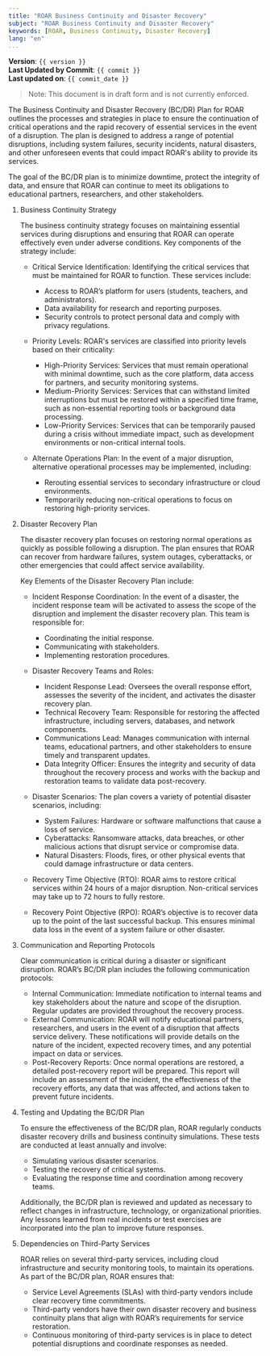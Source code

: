 ```yaml
---
title: "ROAR Business Continuity and Disaster Recovery"
subject: "ROAR Business Continuity and Disaster Recovery"
keywords: [ROAR, Business Continuity, Disaster Recovery]
lang: "en"
...
```


**Version**: `{{ version }}`\
**Last Updated by Commit**: `{{ commit }}`\
**Last updated on**: `{{ commit_date }}`

> Note: This document is in draft form and is not currently enforced.

The Business Continuity and Disaster Recovery (BC/DR) Plan for ROAR outlines the processes and strategies in place to ensure the continuation of critical operations and the rapid recovery of essential services in the event of a disruption. The plan is designed to address a range of potential disruptions, including system failures, security incidents, natural disasters, and other unforeseen events that could impact ROAR's ability to provide its services.

The goal of the BC/DR plan is to minimize downtime, protect the integrity of data, and ensure that ROAR can continue to meet its obligations to educational partners, researchers, and other stakeholders.

1. Business Continuity Strategy

   The business continuity strategy focuses on maintaining essential services during disruptions and ensuring that ROAR can operate effectively even under adverse conditions. Key components of the strategy include:

   - Critical Service Identification: Identifying the critical services that must be maintained for ROAR to function. These services include:

     - Access to ROAR’s platform for users (students, teachers, and administrators).
     - Data availability for research and reporting purposes.
     - Security controls to protect personal data and comply with privacy regulations.

   - Priority Levels: ROAR's services are classified into priority levels based on their criticality:

     - High-Priority Services: Services that must remain operational with minimal downtime, such as the core platform, data access for partners, and security monitoring systems.
     - Medium-Priority Services: Services that can withstand limited interruptions but must be restored within a specified time frame, such as non-essential reporting tools or background data processing.
     - Low-Priority Services: Services that can be temporarily paused during a crisis without immediate impact, such as development environments or non-critical internal tools.

   - Alternate Operations Plan: In the event of a major disruption, alternative operational processes may be implemented, including:

     - Rerouting essential services to secondary infrastructure or cloud environments.
     - Temporarily reducing non-critical operations to focus on restoring high-priority services.

1. Disaster Recovery Plan

   The disaster recovery plan focuses on restoring normal operations as quickly as possible following a disruption. The plan ensures that ROAR can recover from hardware failures, system outages, cyberattacks, or other emergencies that could affect service availability.

   Key Elements of the Disaster Recovery Plan include:

   - Incident Response Coordination: In the event of a disaster, the incident response team will be activated to assess the scope of the disruption and implement the disaster recovery plan. This team is responsible for:

     - Coordinating the initial response.
     - Communicating with stakeholders.
     - Implementing restoration procedures.

   - Disaster Recovery Teams and Roles:

     - Incident Response Lead: Oversees the overall response effort, assesses the severity of the incident, and activates the disaster recovery plan.
     - Technical Recovery Team: Responsible for restoring the affected infrastructure, including servers, databases, and network components.
     - Communications Lead: Manages communication with internal teams, educational partners, and other stakeholders to ensure timely and transparent updates.
     - Data Integrity Officer: Ensures the integrity and security of data throughout the recovery process and works with the backup and restoration teams to validate data post-recovery.

   - Disaster Scenarios: The plan covers a variety of potential disaster scenarios, including:

     - System Failures: Hardware or software malfunctions that cause a loss of service.
     - Cyberattacks: Ransomware attacks, data breaches, or other malicious actions that disrupt service or compromise data.
     - Natural Disasters: Floods, fires, or other physical events that could damage infrastructure or data centers.

   - Recovery Time Objective (RTO): ROAR aims to restore critical services within 24 hours of a major disruption. Non-critical services may take up to 72 hours to fully restore.

   - Recovery Point Objective (RPO): ROAR’s objective is to recover data up to the point of the last successful backup. This ensures minimal data loss in the event of a system failure or other disaster.

1. Communication and Reporting Protocols

   Clear communication is critical during a disaster or significant disruption. ROAR’s BC/DR plan includes the following communication protocols:

   - Internal Communication: Immediate notification to internal teams and key stakeholders about the nature and scope of the disruption. Regular updates are provided throughout the recovery process.
   - External Communication: ROAR will notify educational partners, researchers, and users in the event of a disruption that affects service delivery. These notifications will provide details on the nature of the incident, expected recovery times, and any potential impact on data or services.
   - Post-Recovery Reports: Once normal operations are restored, a detailed post-recovery report will be prepared. This report will include an assessment of the incident, the effectiveness of the recovery efforts, any data that was affected, and actions taken to prevent future incidents.

1. Testing and Updating the BC/DR Plan

   To ensure the effectiveness of the BC/DR plan, ROAR regularly conducts disaster recovery drills and business continuity simulations. These tests are conducted at least annually and involve:

   - Simulating various disaster scenarios.
   - Testing the recovery of critical systems.
   - Evaluating the response time and coordination among recovery teams.

   Additionally, the BC/DR plan is reviewed and updated as necessary to reflect changes in infrastructure, technology, or organizational priorities. Any lessons learned from real incidents or test exercises are incorporated into the plan to improve future responses.

1. Dependencies on Third-Party Services

   ROAR relies on several third-party services, including cloud infrastructure and security monitoring tools, to maintain its operations. As part of the BC/DR plan, ROAR ensures that:

   - Service Level Agreements (SLAs) with third-party vendors include clear recovery time commitments.
   - Third-party vendors have their own disaster recovery and business continuity plans that align with ROAR’s requirements for service restoration.
   - Continuous monitoring of third-party services is in place to detect potential disruptions and coordinate responses as needed.
